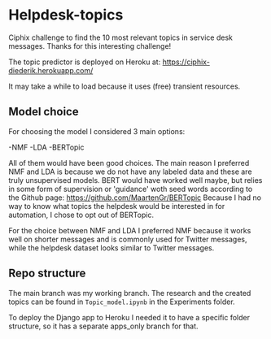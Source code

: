 # Helpdesk-topics
Ciphix challenge to find the 10 most relevant topics in service desk messages.
Thanks for this interesting challenge!

The topic predictor is deployed on Heroku at:
https://ciphix-diederik.herokuapp.com/

It may take a while to load because it uses (free) transient resources.

## Model choice

For choosing the model I considered 3 main options:

-NMF
-LDA
-BERTopic

All of them would have been good choices. The main reason I preferred NMF and LDA is because
we do not have any labeled data and these are truly unsupervised models.
BERT would have worked well maybe, but relies in some form of supervision or 'guidance' woth seed words according to the Github page:
https://github.com/MaartenGr/BERTopic
Because I had no way to know what topics the helpdesk would be interested in for automation, I chose to opt out of BERTopic.

For the choice between NMF and LDA I preferred NMF because it works well on shorter messages and is commonly used for Twitter messages, while the helpdesk dataset looks similar to Twitter messages.

## Repo structure

The main branch was my working branch. The research and the created topics can be found in  `Topic_model.ipynb` in the Experiments folder.

To deploy the Django app to Heroku I needed it to have a specific folder structure, so it has a separate apps_only branch for that.
